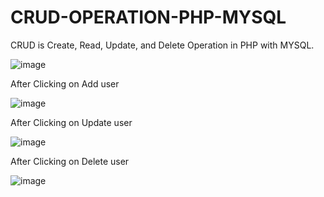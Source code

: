 # CRUD-OPERATION-PHP-MYSQL
CRUD  is Create, Read, Update, and Delete Operation in PHP with MYSQL.


![image](https://user-images.githubusercontent.com/102681838/212372514-67b161bd-b3bf-4556-b158-c9caeb0f67b3.png)

After Clicking on Add user 

![image](https://user-images.githubusercontent.com/102681838/212372829-4ea27163-d3d7-48e5-b09b-be61f3699590.png)

After Clicking on Update user

![image](https://user-images.githubusercontent.com/102681838/212372996-50680d2d-ec0b-40e3-a4ee-880d44a594e7.png)

After Clicking on Delete user

![image](https://user-images.githubusercontent.com/102681838/212373376-b80b5d54-8b68-4fff-bddb-e6d7d281f0d5.png)




